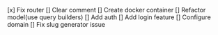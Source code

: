 [x] Fix router
[] Clear comment
[] Create docker container
[] Refactor model(use query builders)
[] Add auth
[] Add login feature
[] Configure domain
[] Fix slug generator issue